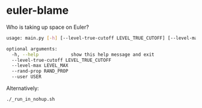 # euler-blame

Who is taking up space on Euler?

```bash
usage: main.py [-h] [--level-true-cutoff LEVEL_TRUE_CUTOFF] [--level-max LEVEL_MAX] [--rand-prop RAND_PROP] [--user USER]

optional arguments:
  -h, --help            show this help message and exit
  --level-true-cutoff LEVEL_TRUE_CUTOFF
  --level-max LEVEL_MAX
  --rand-prop RAND_PROP
  --user USER
```

Alternatively:

```
./_run_in_nohup.sh
```
